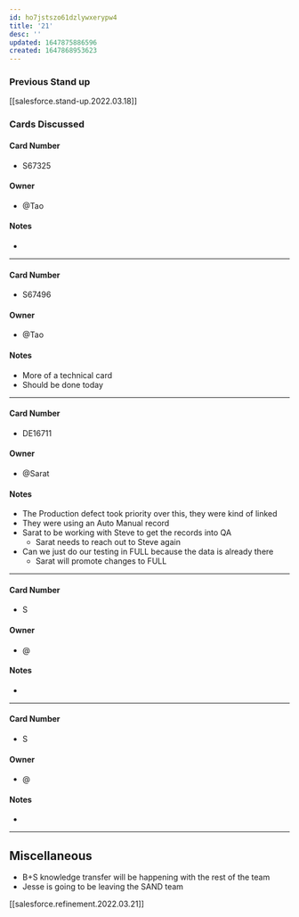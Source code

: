 ```yaml
---
id: ho7jstszo61dzlywxerypw4
title: '21'
desc: ''
updated: 1647875886596
created: 1647868953623
---
```


### Previous Stand up
[[salesforce.stand-up.2022.03.18]]

### Cards Discussed
#### Card Number
- S67325
#### Owner
- @Tao 
#### Notes
- 
---
#### Card Number
- S67496
#### Owner
- @Tao 
#### Notes
- More of a technical card
- Should be done today 
---
#### Card Number
- DE16711 
#### Owner
- @Sarat 
#### Notes
- The Production defect took priority over this, they were kind of linked
- They were using an Auto Manual record
- Sarat to be working with Steve to get the records into QA
  - Sarat needs to reach out to Steve again
- Can we just do our testing in FULL because the data is already there
  - Sarat will promote changes to FULL 
---
#### Card Number
- S
#### Owner
- @ 
#### Notes
-
---
#### Card Number
- S
#### Owner
- @ 
#### Notes
-
---
## Miscellaneous
- B+S knowledge transfer will be happening with the rest of the team
- Jesse is going to be leaving the SAND team

[[salesforce.refinement.2022.03.21]]
